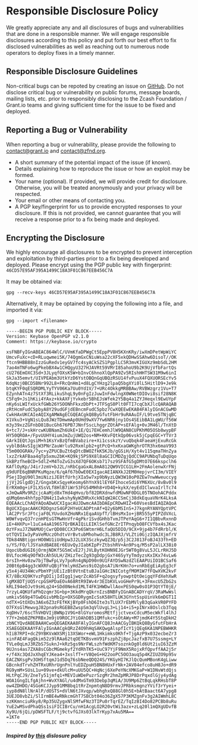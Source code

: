 # Responsible Disclosure Policy

We greatly appreciate any and all disclosures of bugs and vulnerabilities that are done in a responsible manner.  We will engage responsible disclosures according to this policy and put forth our best effort to fix disclosed vulnerabilities as well as reaching out to numerous node operators to deploy fixes in a timely manner.

## Responsible Disclosure Guidelines

Non-critical bugs can be repoted by creating an issue on [GitHub](https://github.com/grant-project/zcash-grant-system). Do not disclose critical bug or vulnerability on public forums, message boards, mailing lists, etc. prior to responsibly disclosing to the Zcash Foundation / Grant.io teams and giving sufficient time for the issue to be fixed and deployed.

## Reporting a Bug or Vulnerability

When reporting a bug or vulnerability, please provide the following to contact@grant.io and contact@zfnd.org. 
* A short summary of the potential impact of the issue (if known).
* Details explaining how to reproduce the issue or how an exploit may be formed.
* Your name (optional).  If provided, we will provide credit for disclosure.  Otherwise, you will be treated anonymously and your privacy will be respected.
* Your email or other means of contacting you.
* A PGP key/fingerprint for us to provide encrypted responses to your disclosure.  If this is not provided, we cannot guarantee that you will receive a response prior to a fix being made and deployed.

## Encrypting the Disclosure

We highly encourage all disclosures to be encrypted to prevent interception and exploitation by third-parties prior to a fix being developed and deployed.  Please encrypt using the PGP public key with fingerprint: `46CD57E95AF395A1499C18A3F01C867EEB456C7A`

It may be obtained via:
```
gpg --recv-keys 46CD57E95AF395A1499C18A3F01C867EEB456C7A
```

Alternatively, it may be optained by copying the following into a file, and imported it via:

```
gpg --import <filename>
```

```
-----BEGIN PGP PUBLIC KEY BLOCK-----
Version: Keybase OpenPGP v2.1.0
Comment: https://keybase.io/crypto

xsFNBFyIGnABEAC864WlC/UVmKfaDPWgCt5EppPV8H5KXnKRy/iwXmDPetWpWiYC
UmcvFuXc+cD+RLuqwmei5K/74QgmGxCNiuWsa22cXF5xkQDHwSSAhw6DisoT//OK
ftcn9HBB88nIzzGuRedv1eyGV7fc4syACkSZS1PgplLC5R3mvKIGUXz9mbSdL2HM
7ao4mTNFo6wgPkebBX4w1CHQgyU327HJAVRt59VMrI85ahoU9b2K9UjVfbFartQs
cU276EmOXC3Sd+3JLyqfOXsK5W+bInvC6hnoXlQpPA9Zv5RIshHHTSW31M9w6inI
SkJa35emvt/UIVPEAbm3UtkYzD6YstOBQnGqUBQzRSU14fvPuuX4FQXUORSEcYv5
KdqNzj0BCD5BNr992L8+FRcQnHm1+d8LgCYHzg2lpaQ5bgXYi0lL5HitlD9+Je9k
btqKYF0qESQRDMLYyTYV06Ka7Uu0Yd1V/7+URc4OkkgMRBBAw/RVBWzgrz1Vu+T7
EZynhATn4z7StXf3RLikuShqL9y0nFgIzJuwInFdwlngX0WNetDIOvi8sif28N8K
C5Fq9+Js1hKii4YAxz+kkAXFjYvkebr5BhEJsWfek2Y5Bq4a1ZYJHeqxl9EwUYpF
nKy6sLWIfxUckfGWb26YSOONhFkxzDbPt+JTFSgS0Plt0FTI7cqCbXJlcQARAQAB
zRtHcmFudC5pbyA8Y29udGFjdEBncmFudC5pbz7CwXQEEwEKAB4FAlyIGnACGwMD
CwkHAxUKCAIeAQIXgAMWAgECGQEACgkQ8ByGfutFbHr9uRAAuIF/L9tve5TNjqBC
X1Vku3+VgN1sLQu8JWzTDmwmAp0UHd9wXV7Yw6NR6jny1Os4SEibBA1LgWU/f56W
m3y39xzZGFnbD81BucGh676PB7JNnfSscLhggrZOtAP+sEFAlg+0vJM46l/TnXtD
6+tc7/J+skHrcwKUBNamZh6UkE+1E/Qi7EHCemhJlW9QAN8CUPKhM05OSb8wypBF
HY50QROA+/FpvUUHY4iumJmZujUWQ2os+NM+KKvFQtkQp06vsk5jCpqEGC+YTVr3
GArkIEQtJgsiM+h1KsYxBzQfmBVabzire+Xi1csskzY/vuQbqk4FaeaHjExuRcGk
vyblBdAvSIgjW3PNrZauWrlu92Rxmlpb2+gtPcQ+hxKxaGWKghrOTR3hx6maV993
T5m00OGRAk/7yc+yZPUCBuZt6qDtcBWOZfkK5KJb/gGSiH/Xyt4v115qmaTHnZya
lxzZrkAFBaa4qTp5xmu2bK+KQ9kj5PS9X8l8aGCICMDZgjQdCC9APUNbqTuDqUqo
SkBPzfheBCD+5dlZ+M4ToZvG3sXd7QF6OKsb717sz9SFAfG5gDMtO7E66kspclh6
KAflOyKp/J4irJzmV+bJ2L/nRbCgaGxAL8mA812QW9VICG1LH+2FmAolenwXrFNj
g9dUFE6qBNRPKuMqze/6/qAf67bOwE0EXIgacAEIANXkJ2EM0HepjvrCI3m/VIEY
PSejIDgU90l3miNiziJE8tfUrhjXIa5w7xp9bNyzLQW3W10oP0ZEw7nwWweuccyg
jjVj2GlgdDjZ/GngxbKxSqyeKeomy6hYnX91lEY6FIhoceSdi6YM6XUc/8vBv0l9
ErRXm0g+iFILXSsVLf8HlB7iWr53FG54MHh8+VD4Q+kykX/eyEdIClwvaIrlTc74
xJmQwAMv9RZcjcAaMjd8xTHd4qHvo/bf82DRXdnwfdMUwNF0DGL05TNOohACPddx
qUMq6mn4hhfpp7QN4z1IwkshyNyWZHRxXckNIqW2ACCSmCj38dkEquaVNrK4LksA
EQEAAcLChAQYAQoADwUCXIgacAUJDwmcAAIbDAEpCRDwHIZ+60VsesBdIAQZAQoA
BgUCXIgacAAKCRDDgnzS4GP2HYeUCADPtnAf+Q2y6bMSInS+J7kgnRYANYQptVPC
lAC2PrSrJFtcjaF0LYUvdoXZHoNRx1EqaAVpfT/lBHsMxIo+jBR555yPIPZdVXcL
W0WfvqvQ37rznHPEsGTMwHnVfr4gPkr1SvdGHhbTvmJTPeYAqG6+7I1QBbvRxnnD
iE+4HXPu+l1uCa4aA196S7QrBKAIQiLEIKlSefGNcZrITPnqybO8FCVfbx4sJKac
0zYFxuJ7ZNAMUOjCwrQD08CCX3Po6SWtmrH6LfaQU5DIO/9CX+9jp4b7FdRrbl/K
otTQVIIw3yPaVeMUczOhdtvVrBvtubMhohwdc3LJB8RJ/VLZti0GjzIQAJXjmfrV
TDk84NBtigorHO0WU1iUdHpw3J2LUX3SczkywQZ3Q/p5j3C2J813FoBJ433fh+ED
s/YS/FO/lJSYaXdBAE8Er6EUvQyJIabKIpPrZtbshRV+An9Psq/M5sP2alLX38i0
UqocUbdUGI6jOrmjNDKf5G5mCvE27jJVLBytKOHN9EJGr5WT0g8VuL5JCLrRHJ5D
BVLfocH6q9OfW3cAh5ULH/ZHizTecZg93gDdpjGxY46SyYyTmdyzsKxIKx74vLw6
6rsIh+Hv0zw7bjTBwFpLVy7poRn4gNpD90n9U1FAYDSwNzdZlEAAPUiIO1BCSaf6
20Bt6pB4gg3cWXRFuQBjFYmlyHdZwns9iO2gbsA7iNrKHn7o+vnRbEgEiAyEg3cF
y5x4j4U34WcvPbmYPjUEiIzBt0VtnEtuBJa1GHcINICotgfMOM1W7fFQwXVK2kvF
K7/8BcXQ9KYvzPgDIijIdIgg1jwqrZcAbSF+q2ogsyfyowptQtOeigqYFdXehXwR
lgMX8DTjUQ5rcpGSHPDaEOvA68RtR9IWv4r3EIbKVLvoGHePr9L+3FmxcU5ZbG2s
kRLI94eOJvt9sHLq24+SDd0Nekd1MLT4FK1HWDwllAoxPES0qw0sO1P3QtYT0jE/
7rzyL4QKUfaPhQzqmr3G+bp+3KkdMrqQkrnIzsBNBFyIGnABCADYrqV/3RaMwWsl
umkiv569p4TGwDGivbMbIp+OXSGDRygmIcSsK58HTLUK3GYntSspUinVk6mDGT1I
ndTX+GtOXDs3A6x6Z3zFEfKKjBYp0FshD6Ite3sTLUX7rEbMVlyB3qGakVR0PYFD
O7FXsGlMewvgJ82pna9sRGEB8ZwspSm3qVlUvgL3+Lj14+i5+pINrx8Oslcb3Tqq
XqDHv7/6scThVHDVIjBWNp1V9G+8lGYuromosMEtfjjctvexCdcuM5ecWkfl4lhJ
Y7Y+2mb8ZPKPRBxJm9jU9ROCJYiOAhDB51QMfukc+sOtAWy+M7jmdK4Y5StqDkH2
zbNCYQvdABEBAAHCwoQEGAEKAA8FAlyIGnAFCQ8JnAACGyIBKQkQ8ByGfutFbHrA
XSAEGQEKAAYFAlyIGnAACgkQRzZ4O9hHqSAKQwgAlspfIcY1jQEq6KA1NPEBWHKR
hIiB7RPI+dcZ9YBKVxWXSMj13XSWor+eWL1Hkimks0Khf+TjgAzP9x032ecbeZr3
xinFAE4FagQkim52z9lRAa62tqOETKBsvmV91FszphZj8pcJazfxB7U7Sssmg+LY
TVLe0qLmJ3RZbS7SuknJ+kRz5gs9NrFWLszhfWdKM7soznkOg0ld6Ut2iuI63ZzM
9UJns4as7ZXA8sCGbcMGmekyf2YdRhTK5+UuC97YjF9NmX5RojxRfQpvffAA2j5r
+/f4Xc3QdJxXhqEYJKea4+3xslfT+rV8QeG+H22ooPC5OO3auq5p4KZIUZO9p95v
EACZNXsgPv3OHSftqmJ1d5Dq76sbNeeQDQ24S/YKGyHI7KJlQcQumMBonK4gLiww
GBcnkdTrvhZHTRxURhrUgnPnlYuEDZpuH5BN8HUxFrNk+2AV04efco8uH8Jo+dR9
RG9ymM+SUsL1u+09ve+dkUlcM+uUU5QC+HqNcj6XePeYNcXMKGaP+W1DNvWtdQjs
HLtPqCJ9/ZneTy51jmfq1+MEVIuWDePuzrSzgMr2hmZpMRJP8DrPqxdlGjy4ydAg
WOA1GngILfgAjhn+WvXYAGl/u4dMxGTm93Debp3qMiA/3U9Mp6ZtBqLqkRHsbT8P
ow4ZDHDO/4SGoKCJJyp91MM8bq1tRrZnpmtqN8D9rmvJPRbksmgnzYVif3rYyei+
iyp8dN8llNrAlP/dOSTS+dVlN6tJXvqp/wbhghxQ88Gl0h5E+bAtBaact6A7ypg8
3UEJD8vbZi/SlIrmBE4wRNkcmGhT7SBCbt04o36ZgX57P3KMZgnFv3g2AIWmhL8C
szKKmnciuRky8/Rp35UZygxNlSMfwFNz3TIPu0rTqrEZ/TqIzBI4Do82PCBb8uRu
YuE2wMSvdPhaQSs1siFICIBrCu/nH1AcgLO2R20vtWi3azx+zLq20l1mQXgUDvfB
Xy9U/6jQi/pDWSFTLF/tj9ctvfGJXs03lkTrKyp7xAu5MA==
=1KTe
-----END PGP PUBLIC KEY BLOCK-----
```


##### Inspired by [this](https://github.com/Bitcoin-ABC/bitcoin-abc/blob/master/DISCLOSURE_POLICY.md) dislosure policy
